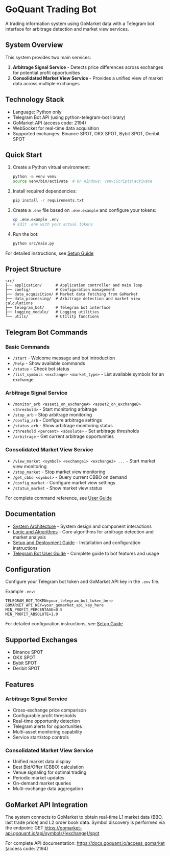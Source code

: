 # GoQuant Trading Bot

A trading information system using GoMarket data with a Telegram bot interface for arbitrage detection and market view services.

## System Overview

This system provides two main services:
1. **Arbitrage Signal Service** - Detects price differences across exchanges for potential profit opportunities
2. **Consolidated Market View Service** - Provides a unified view of market data across multiple exchanges

## Technology Stack

- Language: Python only
- Telegram Bot API (using python-telegram-bot library)
- GoMarket API (access code: 2194)
- WebSocket for real-time data acquisition
- Supported exchanges: Binance SPOT, OKX SPOT, Bybit SPOT, Deribit SPOT

## Quick Start

1. Create a Python virtual environment:
   ```bash
   python -m venv venv
   source venv/bin/activate  # On Windows: venv\Scripts\activate
   ```

2. Install required dependencies:
   ```bash
   pip install -r requirements.txt
   ```

3. Create a `.env` file based on `.env.example` and configure your tokens:
   ```bash
   cp .env.example .env
   # Edit .env with your actual tokens
   ```

4. Run the bot:
   ```bash
   python src/main.py
   ```

For detailed instructions, see [Setup Guide](docs/setup_deployment_guide.md)

## Project Structure

```
src/
├── application/      # Application controller and main loop
├── config/           # Configuration management
├── data_acquisition/ # Market data fetching from GoMarket
├── data_processing/  # Arbitrage detection and market view calculations
├── telegram_bot/     # Telegram bot interface
├── logging_module/   # Logging utilities
└── utils/            # Utility functions
```

## Telegram Bot Commands

### Basic Commands
- `/start` - Welcome message and bot introduction
- `/help` - Show available commands
- `/status` - Check bot status
- `/list_symbols <exchange> <market_type>` - List available symbols for an exchange

### Arbitrage Signal Service
- `/monitor_arb <asset1_on_exchangeA> <asset2_on_exchangeB> <threshold>` - Start monitoring arbitrage
- `/stop_arb` - Stop arbitrage monitoring
- `/config_arb` - Configure arbitrage settings
- `/status_arb` - Show arbitrage monitoring status
- `/threshold <percent> <absolute>` - Set arbitrage thresholds
- `/arbitrage` - Get current arbitrage opportunities

### Consolidated Market View Service
- `/view_market <symbol> <exchange1> <exchange2> ...` - Start market view monitoring
- `/stop_market` - Stop market view monitoring
- `/get_cbbo <symbol>` - Query current CBBO on demand
- `/config_market` - Configure market view settings
- `/status_market` - Show market view status

For complete command reference, see [User Guide](docs/telegram_bot_user_guide.md)

## Documentation

- [System Architecture](docs/system_architecture.md) - System design and component interactions
- [Logic and Algorithms](docs/logic_algorithms.md) - Core algorithms for arbitrage detection and market analysis
- [Setup and Deployment Guide](docs/setup_deployment_guide.md) - Installation and configuration instructions
- [Telegram Bot User Guide](docs/telegram_bot_user_guide.md) - Complete guide to bot features and usage

## Configuration

Configure your Telegram bot token and GoMarket API key in the `.env` file.

Example `.env`:
```env
TELEGRAM_BOT_TOKEN=your_telegram_bot_token_here
GOMARKET_API_KEY=your_gomarket_api_key_here
MIN_PROFIT_PERCENTAGE=0.5
MIN_PROFIT_ABSOLUTE=1.0
```

For detailed configuration instructions, see [Setup Guide](docs/setup_deployment_guide.md)

## Supported Exchanges

- Binance SPOT
- OKX SPOT
- Bybit SPOT
- Deribit SPOT

## Features

### Arbitrage Signal Service
- Cross-exchange price comparison
- Configurable profit thresholds
- Real-time opportunity detection
- Telegram alerts for opportunities
- Multi-asset monitoring capability
- Service start/stop controls

### Consolidated Market View Service
- Unified market data display
- Best Bid/Offer (CBBO) calculation
- Venue signaling for optimal trading
- Periodic market updates
- On-demand market queries
- Multi-exchange data aggregation

## GoMarket API Integration

The system connects to GoMarket to obtain real-time L1 market data (BBO, last trade price) and L2 order book data. Symbol discovery is performed via the endpoint: GET https://gomarket-api.goquant.io/api/symbols/{exchange}/spot

For complete API documentation: https://docs.goquant.io/access_gomarket (access code: 2194)